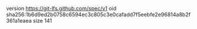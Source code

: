 version https://git-lfs.github.com/spec/v1
oid sha256:1b6d9ed2b0758c6594ec3c805c3e0cafadd7f5eebfe2e96814a8b2f361a1eaea
size 141
